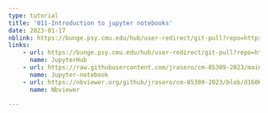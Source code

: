 ```yaml
---
type: tutorial
title: '011-Introduction to jupyter notebooks'
date: 2023-01-17
nblink: https://bunge.psy.cmu.edu/hub/user-redirect/git-pull?repo=https%3A%2F%2Fgithub.com%2Fjrasero%2Fcm-85309-2023&branch=main&urlpath=tree%2Fcm-85309-2023%2Ftutorials%2Fweek-1%2F011-intro_to_jupyter_notebooks.ipynb
links:
    - url: https://bunge.psy.cmu.edu/hub/user-redirect/git-pull?repo=https%3A%2F%2Fgithub.com%2Fjrasero%2Fcm-85309-2023&branch=main&urlpath=tree%2Fcm-85309-2023%2Ftutorials%2Fweek-1%2F011-intro_to_jupyter_notebooks.ipynb
      name: JupyterHub
    - url: https://raw.githubusercontent.com/jrasero/cm-85309-2023/main/tutorials/week-1/011-intro_to_jupyter_notebooks.ipynb
      name: Jupyter-notebook
    - url: https://nbviewer.org/github/jrasero/cm-85309-2023/blob/d16062c1a97ac7e578545ddeff7e4a070bbbe974/tutorials/week-1/011-intro_to_jupyter_notebooks.ipynb
      name: Nbviewer
      
---
```

